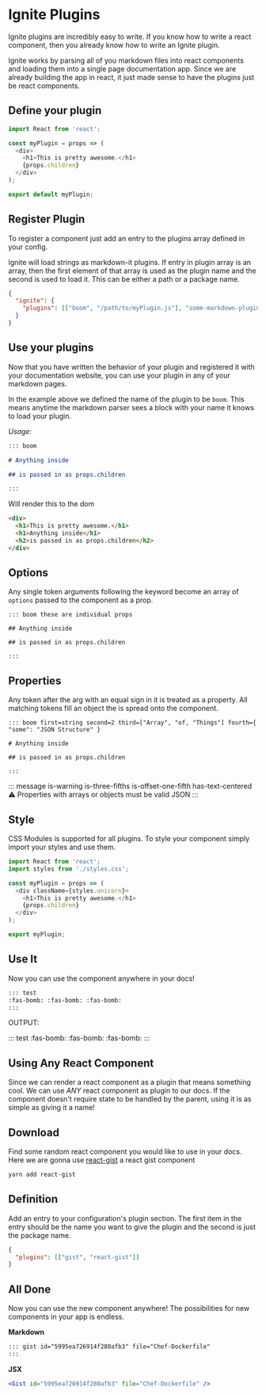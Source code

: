 # Ignite Plugins

Ignite plugins are incredibly easy to write. If you know how to write a react component, then you already know how to write an Ignite plugin.

Ignite works by parsing all of you markdown files into react components and loading them into a single page documentation app. Since we are already building the app in react, it just made sense to have the plugins just be react components.

## Define your plugin

```javascript
import React from 'react';

const myPlugin = props => (
  <div>
    <h1>This is pretty awesome.</h1>
    {props.children}
  </div>
);

export default myPlugin;
```

## Register Plugin

To register a component just add an entry to the plugins array defined in your config.

Ignite will load strings as markdown-it plugins. If entry in plugin array is an array, then the first element of that array is used as the plugin name and the second is used to load it. This can be either a path or a package name.

```json
{
  "ignite": {
    "plugins": [["boom", "/path/to/myPlugin.js"], "some-markdown-plugin"]
  }
}
```

## Use your plugins

Now that you have written the behavior of your plugin and registered it with your documentation website, you can use your plugin in any of your markdown pages.

In the example above we defined the name of the plugin to be `boom`. This means anytime the markdown parser sees a block with your name it knows to load your plugin.

_Usage:_

```markdown
::: boom

# Anything inside

## is passed in as props.children

:::
```

Will render this to the dom

```html
<div>
  <h1>This is pretty awesome.</h1>
  <h1>Anything inside</h1>
  <h2>is passed in as props.children</h2>
</div>
```

## Options

Any single token arguments following the keyword become an array of `options` passed to the component as a prop.

```
::: boom these are individual props

## Anything inside

## is passed in as props.children

:::
```

## Properties

Any token after the arg with an equal sign in it is treated as a property. All matching tokens fill an object the is spread onto the component.

```
::: boom first=string second=2 third=["Array", "of, "Things"] fourth={ "some": "JSON Structure" }

# Anything inside

## is passed in as props.children

:::
```

::: message is-warning is-three-fifths is-offset-one-fifth has-text-centered
:warning:
Properties with arrays or objects must be valid JSON
:::

## Style

CSS Modules is supported for all plugins. To style your component simply import your styles and use them.

```javascript
import React from 'react';
import styles from './styles.css';

const myPlugin = props => (
  <div className={styles.unicorn}>
    <h1>This is pretty awesome.</h1>
    {props.children}
  </div>
);

export myPlugin;
```

## Use It

Now you can use the component anywhere in your docs!

```markdown
::: test
:fas-bomb: :fas-bomb: :fas-bomb:
:::
```

OUTPUT:

::: test
:fas-bomb: :fas-bomb: :fas-bomb:
:::

## Using Any React Component

Since we can render a react component as a plugin that means something cool. We can use _ANY_ react component as plugin to our docs. If the component doesn't require state to be handled by the parent, using it is as simple as giving it a name!

## Download

Find some random react component you would like to use in your docs. Here we are gonna use [react-gist](https://github.com/tleunen/react-gist) a react gist component

```bash
yarn add react-gist
```

## Definition

Add an entry to your configuration's plugin section. The first item in the entry should be the name you want to give the plugin and the second is just the package name.

```json
{
  "plugins": [["gist", "react-gist"]]
}
```

## All Done

Now you can use the new component anywhere! The possibilities for new components in your app is endless.

**Markdown**

```markdown
::: gist id="5995ea726914f280afb3" file="Chef-Dockerfile"
:::
```

**JSX**

```jsx
<Gist id="5995ea726914f280afb3" file="Chef-Dockerfile" />
```

<Gist id="5995ea726914f280afb3" file="Chef-Dockerfile" />
